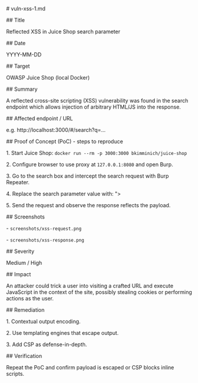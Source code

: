 \# vuln-xss-1.md



\## Title

Reflected XSS in Juice Shop search parameter



\## Date

YYYY-MM-DD



\## Target

OWASP Juice Shop (local Docker)



\## Summary

A reflected cross-site scripting (XSS) vulnerability was found in the search endpoint which allows injection of arbitrary HTML/JS into the response.



\## Affected endpoint / URL

e.g. http://localhost:3000/#/search?q=...



\## Proof of Concept (PoC) - steps to reproduce

1\. Start Juice Shop: `docker run --rm -p 3000:3000 bkimminich/juice-shop`

2\. Configure browser to use proxy at `127.0.0.1:8080` and open Burp.

3\. Go to the search box and intercept the search request with Burp Repeater.

4\. Replace the search parameter value with: "><script>alert('XSS')</script>

5\. Send the request and observe the response reflects the payload.



\## Screenshots

\- `screenshots/xss-request.png`

\- `screenshots/xss-response.png`



\## Severity

Medium / High



\## Impact

An attacker could trick a user into visiting a crafted URL and execute JavaScript in the context of the site, possibly stealing cookies or performing actions as the user.



\## Remediation

1\. Contextual output encoding.

2\. Use templating engines that escape output.

3\. Add CSP as defense-in-depth.



\## Verification

Repeat the PoC and confirm payload is escaped or CSP blocks inline scripts.





